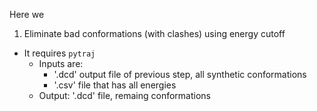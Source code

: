 Here we  

1. Eliminate bad conformations (with clashes) using energy cutoff
- It requires `pytraj`
   - Inputs are:
     - '.dcd' output file of previous step, all synthetic conformations
     - '.csv' file that has all energies
   - Output:
     '.dcd' file, remaing conformations

